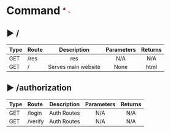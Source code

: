# Command <img src="frontend/res/logo.png" alt="logo" width="20"/> 

## ▶ /

|Type|Route|Description|Parameters|Returns|
| :-|:- |:-:|:-:|:-:|
|GET|/res|res|N/A|N/A|
|GET|/|Serves main website|None|html|
## ▶ /authorization

|Type|Route|Description|Parameters|Returns|
| :-|:- |:-:|:-:|:-:|
|GET|/login|Auth Routes|N/A|N/A|
|GET|/verify|Auth Routes|N/A|N/A|